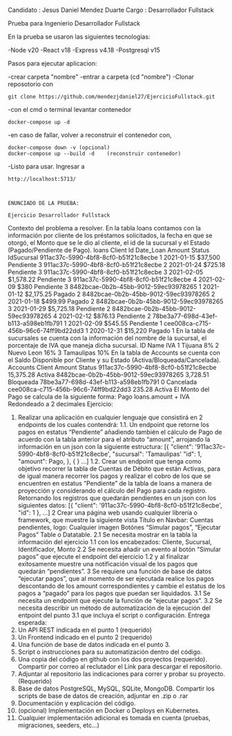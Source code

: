 Candidato : Jesus Daniel Mendez Duarte 
Cargo : Desarrollador Fullstack

Prueba para Ingenierio Desarrollador Fullstack

En la prueba se usaron las siguientes tecnologias:

-Node v20
-React v18
-Express v4.18
-Postgresql v15

Pasos para ejecutar aplicacion:

-crear carpeta "nombre"
-entrar a carpeta  (cd "nombre")
-Clonar reposotorio con 

    git clone https://github.com/mendezjdaniel27/EjercicioFullstack.git

-con el cmd o terminal levantar contenedor

    docker-compose up -d

-en caso de fallar, volver a reconstruir el contenedor con,

    docker-compose down -v (opcional)
    docker-compose up --build -d    (reconstruir contenedor)

-Listo para usar. Ingresar a

    http://localhost:5713/



    ENUNCIADO DE LA PRUEBA:

    Ejercicio Desarrollador Fullstack
Contexto del problema a resolver.
En la tabla loans contamos con la información por cliente de los préstamos solicitados, la
fecha en que se otorgó, el Monto que se le dio al cliente, el id de la sucursal y el Estado
(Pagado/Pendiente de Pago).
loans
Client Id Date_Loan Amount Status IdSucursal
911ac37c-5990-4bf8-8cf0-b51f21c8ecbe 1 2021-01-15 $37,500 Pendiente 3
911ac37c-5990-4bf8-8cf0-b51f21c8ecbe 2 2021-01-24 $725.18 Pendiente 3
911ac37c-5990-4bf8-8cf0-b51f21c8ecbe 3 2021-02-05 $1,578.22 Pendiente 3
911ac37c-5990-4bf8-8cf0-b51f21c8ecbe 4 2021-02-09 $380 Pendiente 3
8482bcae-0b2b-45bb-9012-59ec93978265 1 2021-01-12 $2,175.25 Pagado 2
8482bcae-0b2b-45bb-9012-59ec93978265 2 2021-01-18 $499.99 Pagado 2
8482bcae-0b2b-45bb-9012-59ec93978265 3 2021-01-29 $5,725.18 Pendiente 2
8482bcae-0b2b-45bb-9012-59ec93978265 4 2021-02-12 $876.13 Pendiente 2
78be3a77-698d-43ef-b113-a598eb1fb791 1 2021-02-09 $545.55 Pendiente 1
cee008ca-c715-456b-96c6-74ff9bd22dd3 1 2020-12-31 $15,220 Pagado 1
En la tabla de sucursales se cuenta con la información del nombre de la sucursal, el
porcentaje de IVA que maneja dicha sucursal.
ID Name IVA
1 Tijuana 8%
2 Nuevo Leon 16%
3 Tamaulipas 10%
En la tabla de Accounts se cuenta con el Saldo Disponible por Cliente y su Estado
(Activa/Bloqueada/Cancelada).
Accounts
Client Amount Status
911ac37c-5990-4bf8-8cf0-b51f21c8ecbe 15,375.28 Activa
8482bcae-0b2b-45bb-9012-59ec93978265 3,728.51 Bloqueada
78be3a77-698d-43ef-b113-a598eb1fb791 0 Cancelada
cee008ca-c715-456b-96c6-74ff9bd22dd3 235.28 Activa
El Monto del Pago se calcula de la siguiente forma:
Pago loans.amount + IVA Redondeado a 2
decimales
Ejercicio:
1. Realizar una aplicación en cualquier lenguaje que consistirá en 2 endpoints de los
cuales contendrá:
1.1. Un endpoint que retorne los pagos en estatus “Pendiente” añadiendo también el
cálculo de Pago de acuerdo con la tabla anterior para el atributo “amount”,
arrojando la información en un json con la siguiente estructura:
[{
 "client": '911ac37c-5990-4bf8-8cf0-b51f21c8ecbe',
 "sucursal": 'Tamaulipas'
 "id": 1,
 "amount": Pago,
}, { } …]
1.2. Crear un endpoint que tenga como objetivo recorrer la tabla de Cuentas de Débito
que están Activas, para de igual manera recorrer los pagos y realizar el cobro de los
que se encuentren en estatus “Pendiente” de la tabla de loans a manera de
proyección y considerando el cálculo del Pago para cada registro.
Retornando los registros que quedarán pendientes en un json con los siguientes
datos:
[{
 "client": '911ac37c-5990-4bf8-8cf0-b51f21c8ecbe',
 "id": 1 }, …]
2 Crear una página web usando cualquier librería o framework, que muestre la
siguiente vista
Título en Navbar: Cuentas pendientes,
logo: Cualquier imagen
Botónes “Simular pagos”, “Ejecutar Pagos”
Table o Datatable.
2.1 Se necesita mostrar en la tabla la información del ejercicio 1.1 con los encabezados:
Cliente, Sucursal, Identificador, Monto
2.2 Se necesita añadir un evento al botón “Simular pagos” que ejecute el endpoint del
ejercicio 1.2 y al finalizar exitosamente muestre una notificación visual de los pagos
que quedarán “pendientes”.
3 Se requiere una función de base de datos “ejecutar pagos”, que al momento de ser
ejecutada realice los pagos descontando de los amount correspondientes y cambie
el estatus de los pagos a “pagado” para los pagos que puedan ser liquidados.
3.1 Se necesita un endpoint que ejecute la función de “ejecutar pagos”.
3.2 Se necesita describir un método de automatización de la ejecución del entpoint del
punto 3.1 que incluya el script o configuración.
Entrega esperada:
1. Un API REST indicada en el punto 1 (requerido)
2. Un Frontend indicado en el punto 2 (requerido)
3. Una función de base de datos indicada en el punto 3.
4. Script o instrucciones para su automatización dentro del código.
5. Una copia del código en github con los dos proyectos (requerido). Compartir por
correo al reclutador el Link para descargar el repositorio.
6. Adjuntar al repositorio las indicaciones para correr y probar su proyecto. (Requerido)
7. Base de datos PostgreSQL, MySQL, SQLite, MongoDB. Compartir los scripts de base
de datos de creación, adjuntar en .zip o .rar
8. Documentación y explicación del código.
9. (opcional) Implementación en Docker o Deploys en Kubernetes.
10. Cualquier implementación adicional es tomada en cuenta (pruebas, migraciones,
seeders, etc…)